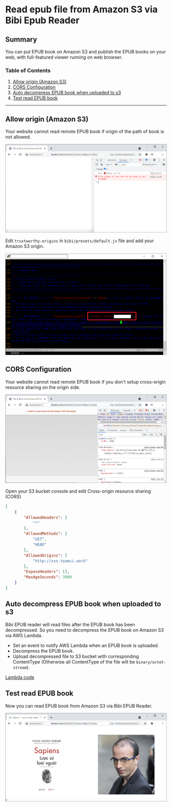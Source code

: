 Read epub file from Amazon S3 via Bibi Epub Reader
================================================================================================================================

Summary
--------------------------------------------------------------------------------------------------------------------------------
You can put EPUB book on Amazon S3 and publish the EPUB books on your web, with full-featured viewer running on web browser.

### Table of Contents

1. [Allow origin (Amazon S3)](#allow-origin-amazon-s3)
2. [CORS Configuration](#cors-configuration)
3. [Auto decompress EPUB book when uploaded to s3](#auto-decompress-epub-book-when-uploaded-to-s3)
4. [Test read EPUB book](#test-read-epub-book)

--------------------------------------------------------------------------------------------------------------------------------




Allow origin (Amazon S3)
--------------------------------------------------------------------------------------------------------------------------------

Your website cannot read remote EPUB book if origin of the path of book is not allowed.


![Allow Origin Error](img/not_allow_origin.png "Not allow origin error")

Edit `trustworthy-origins` in `bibi/presets/default.js` file and add your Amazon S3 origin.

![Add Allowed Origin](img/add_origin.png "Add allowed origin")



CORS Configuration
--------------------------------------------------------------------------------------------------------------------------------

Your website cannot read remote EPUB book if you don't setup cross-origin resource sharing on the origin side.

![CORS Error](img/cors_error.png "Cors error")

Open your S3 bucket console and edit Cross-origin resource sharing (CORS)

````json
[
    {
        "AllowedHeaders": [
            "*"
        ],
        "AllowedMethods": [
            "GET",
            "HEAD"
        ],
        "AllowedOrigins": [
            "http://xxx.teamci.work"
        ],
        "ExposeHeaders": [],
        "MaxAgeSeconds": 3000
    }
]
````



Auto decompress EPUB book when uploaded to s3
--------------------------------------------------------------------------------------------------------------------------------

Bibi EPUB reader will read files after the EPUB book has been decompressed.
So you need to decompress the EPUB book on Amazon S3 via AWS Lambda.
* Set an event to notify AWS Lambda when an EPUB book is uploaded.
* Decompress the EPUB book.
* Upload decompressed file to S3 bucket with corresponding ContentType (Otherwise all ContentType of the file will be `binary/octet-stream`).

[Lambda code](lambda/lambda_function.py)




Test read EPUB book
--------------------------------------------------------------------------------------------------------------------------------

Now you can read EPUB book from Amazon S3 via Bibi EPUB Reader.

![Read EPUB book](img/test.png "Read EPUB book from S3")